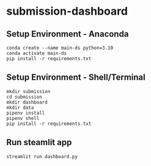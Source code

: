 # submission-dashboard

## Setup Environment - Anaconda
```
conda create --name main-ds python=3.10
conda activate main-ds
pip install -r requirements.txt
```

## Setup Environment - Shell/Terminal
```
mkdir submission
cd submission
mkdir dashboard
mkdir data
pipenv install
pipenv shell
pip install -r requirements.txt
```

## Run steamlit app
```
streamlit run dashboard.py
```
